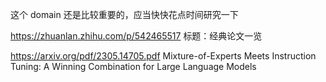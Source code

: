 这个 domain 还是比较重要的，应当快快花点时间研究一下

https://zhuanlan.zhihu.com/p/542465517 标题：经典论文一览

https://arxiv.org/pdf/2305.14705.pdf Mixture-of-Experts Meets Instruction Tuning: A Winning Combination for Large Language Models
